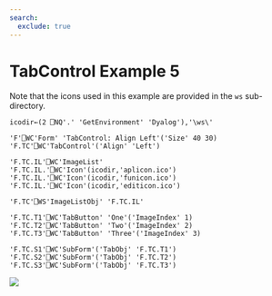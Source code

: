 ```yaml
---
search:
  exclude: true
---
```


<h1 class="heading"><span class="name">TabControl</span> <span class="right">Example 5</span></h1>



Note that the icons used in this example are provided in the `ws` sub-directory.
```apl
icodir←(2 ⎕NQ'.' 'GetEnvironment' 'Dyalog'),'\ws\'
```
```apl
'F'⎕WC'Form' 'TabControl: Align Left'('Size' 40 30)
'F.TC'⎕WC'TabControl'('Align' 'Left')

'F.TC.IL'⎕WC'ImageList'
'F.TC.IL.'⎕WC'Icon'(icodir,'aplicon.ico')
'F.TC.IL.'⎕WC'Icon'(icodir,'funicon.ico')
'F.TC.IL.'⎕WC'Icon'(icodir,'editicon.ico')

'F.TC'⎕WS'ImageListObj' 'F.TC.IL'

'F.TC.T1'⎕WC'TabButton' 'One'('ImageIndex' 1)
'F.TC.T2'⎕WC'TabButton' 'Two'('ImageIndex' 2)
'F.TC.T3'⎕WC'TabButton' 'Three'('ImageIndex' 3)

'F.TC.S1'⎕WC'SubForm'('TabObj' 'F.TC.T1')
'F.TC.S2'⎕WC'SubForm'('TabObj' 'F.TC.T2')
'F.TC.S3'⎕WC'SubForm'('TabObj' 'F.TC.T3')
```


![](../img/tab5.gif)


